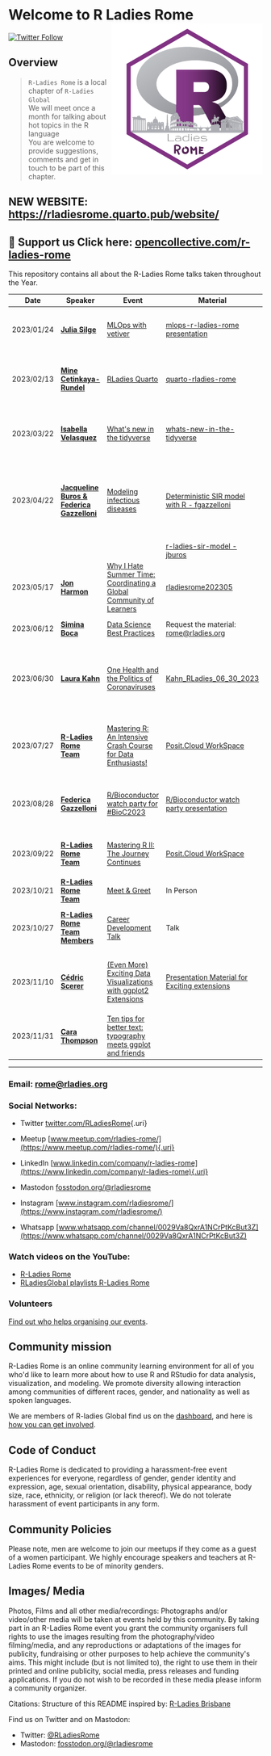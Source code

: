 # Welcome to R Ladies Rome<img src="organisersKit/logo/logo.png" alt="R Ladies Rome" align="right" width="300" height="300"/>

[![Twitter Follow](https://img.shields.io/twitter/follow/RLadiesRome.svg?style=social)](https://twitter.com/RLadiesRome)

## Overview

> `R-Ladies Rome` is a local chapter of `R-Ladies Global`<br>We will meet once a month for talking about hot topics in the R language<br>You are welcome to provide suggestions, comments and get in touch to be part of this chapter.

## NEW WEBSITE: <https://rladiesrome.quarto.pub/website/>

## 🔭 Support us Click here: [opencollective.com/r-ladies-rome](https://opencollective.com/r-ladies-rome#category-CONTRIBUTE)

This repository contains all about the R-Ladies Rome talks taken throughout the Year.

| Date       | Speaker                                                                                             | Event                                                                                                                        | Material                                                                                                             | Recording                                                                                                                                        | Intro                                                                                  |
|------------|------------|------------|------------|------------|------------|
| 2023/01/24 | [**Julia Silge**](https://juliasilge.com/)                                                          | [MLOps with vetiver](https://www.meetup.com/rladies-rome/events/289517054/)                                                  | [mlops-r-ladies-rome presentation](https://juliasilge.github.io/mlops-r-ladies-rome)                                 | [R-Ladies Rome (English) - MLOps with Vetiver - Julia Silge](https://www.youtube.com/watch?v=PPB-iG8SexE)                                        | [Intro presentation-Jan23](https://rladiesrome.quarto.pub/jan242023/)                  |
| 2023/02/13 | [**Mine Cetinkaya-Rundel**](https://mine-cr.com/)                                                   | [RLadies Quarto](https://www.meetup.com/rladies-rome/events/290673316/)                                                      | [quarto-rladies-rome](https://github.com/mine-cetinkaya-rundel/quarto-rladies-rome)                                  | [R-Ladies Rome (English) - RLadies Quarto - Mine Çetinkaya-Rundel](https://www.youtube.com/watch?v=lV-vUI--Pv0)                                  | [Intro presentation-Feb23](https://rladiesrome.quarto.pub/feb132023/)                  |
| 2023/03/22 | [**Isabella Velasquez**](https://github.com/ivelasq)                                                | [What's new in the tidyverse](https://www.meetup.com/rladies-rome/events/291643998/)                                         | [whats-new-in-the-tidyverse](https://github.com/ivelasq/2023-03-22_whats-new-in-the-tidyverse)                       | [R-Ladies Rome (English) - What's new in the tidyverse - Isabella Velasquez](https://www.youtube.com/watch?v=QgjRe8uorL8&t=14s)                  | [Intro presentation-Mar23](https://rladiesrome.quarto.pub/mar222023/)                  |
| 2023/04/22 | [**Jacqueline Buros & Federica Gazzelloni**](https://www.meetup.com/rladies-rome/events/292629944/) | [Modeling infectious diseases](https://www.meetup.com/rladies-rome/events/292629944/)                                        | [Deterministic SIR model with R - fgazzelloni](https://fgazzelloni.quarto.pub/deterministic-sir-model-with-r/)       | [R-Ladies Rome (English) - Modeling Infectious Diseases - Federica Gazzelloni & Jacqueline Buros](https://www.youtube.com/watch?v=-3mcwchd-w4)   | [Intro presentation-Apr23](https://rladiesrome.quarto.pub/apr222023/)                  |
|            |                                                                                                     |                                                                                                                              | [r-ladies-sir-model - jburos](https://github.com/jburos/r-ladies-sir-model)                                          |                                                                                                                                                  |                                                                                        |
| 2023/05/17 | [**Jon Harmon**](https://twitter.com/JonTheGeek)                                                    | [Why I Hate Summer Time: Coordinating a Global Community of Learners](https://www.meetup.com/rladies-rome/events/293141908/) | [rladiesrome202305](https://r4ds.io/rladiesrome202305)                                                               | [R-Ladies Rome (English) - Why I Hate Summer Time - Jon Harmon](https://www.youtube.com/watch?v=E68Cf8BWl30&t=2s)                                | [Intro presentation-May17](https://rladiesrome.quarto.pub/may172023/)                  |
| 2023/06/12 | [**Simina Boca**](https://www.linkedin.com/in/simina-boca-6131a539/)                                | [Data Science Best Practices](https://www.meetup.com/rladies-rome/events/293609269/)                                         | Request the material: [rome\@rladies.org](rome@rladies.org)                                                          | [Intro presentation recording](https://www.meetup.com/rladies-rome/events/293609269/)                                                            | [Intro presentation-June12](https://rladiesrome.quarto.pub/june122023/)                |
| 2023/06/30 | [**Laura Kahn**](https://www.linkedin.com/in/laura-kahn-79b01510/)                                  | [One Health and the Politics of Coronaviruses](https://www.meetup.com/rladies-rome/events/292550552)                         | [Kahn_RLadies_06_30_2023](events/2023/intro_presentation/material/KAHN_RLadies_06_30_2023.pdf)                       | [R-Ladies Rome (English) - One Health and the Politics of Coronaviruses - Dr. Laura Kahn](https://www.youtube.com/watch?v=3VwoFJfVVF4)           | [Intro presentation-June30](https://rladiesrome.quarto.pub/june302023/)                |
| 2023/07/27 | [**R-Ladies Rome Team**](https://rladiesrome.quarto.pub/website/about.html)                         | [Mastering R: An Intensive Crash Course for Data Enthusiasts!](https://www.meetup.com/rladies-rome/events/294638542/)        | [Posit.Cloud WorkSpace](https://posit.cloud/spaces/393298/join?access_code=JBFywQxui8vIu7kP399uv_YsuDnYlrfH-kwgyvLK) | [R-Ladies Rome (English) - Mastering R: An Intensive Crash Course for Data Enthusiasts!](https://www.youtube.com/watch?v=WG21XyzwKu0&t=2673s)    | [Intro presentation-July27](https://rladiesrome.quarto.pub/july272023/)                |
| 2023/08/28 | [**Federica Gazzelloni**](https://rladiesrome.quarto.pub/website/about.html)                        | [R/Bioconductor watch party for #BioC2023](https://www.meetup.com/rladies-rome/events/295173070/)                            | [R/Bioconductor watch party presentation](https://rladiesrome.quarto.pub/rbioconductor-watch-party/#/title-slide)    | [R-Ladies Rome (English) - R/Bioconductor watch party \@rladiesrome](https://www.youtube.com/watch?v=i1IoNiKJNk8&t=518s)                         | [Intro presentation-August28](https://rladiesrome.quarto.pub/august282023/)            |
| 2023/09/22 | [**R-Ladies Rome Team**](https://rladiesrome.quarto.pub/website/about.html)                         | [Mastering R II: The Journey Continues](https://www.meetup.com/rladies-rome/events/295720243/)                               | [Posit.Cloud WorkSpace](https://posit.cloud/spaces/393298/join?access_code=JBFywQxui8vIu7kP399uv_YsuDnYlrfH-kwgyvLK) | [R-Ladies Rome (English) - Mastering R II: The Journey Continues](https://www.youtube.com/watch?v=7Q9RGCXw6_c&t=2987s)                           | [Intro presentation-Sept22](https://rladiesrome.quarto.pub/september222023/)           |
| 2023/10/21 | [**R-Ladies Rome Team**](https://rladiesrome.quarto.pub/website/about.html)                         | [Meet & Greet](https://www.meetup.com/rladies-rome/events/291443779/)                                                        | In Person                                                                                                            |                                                                                                                                                  |                                                                                        |
| 2023/10/27 | [**R-Ladies Rome Team Members**](https://rladiesrome.quarto.pub/website/about.html)                 | [Career Development Talk](https://www.meetup.com/rladies-rome/events/296789709/)                                             | Talk                                                                                                                 | [R-Ladies Rome (English) - Career Development Talk](https://www.youtube.com/watch?v=b3d5xd81QCc&t=609s)                                          | [Intro presentation-Oct27](https://rladiesrome.quarto.pub/october272023/#/title-slide) |
| 2023/11/10 | [**Cédric Scerer**](https://www.cedricscherer.com/)                                                 | [(Even More) Exciting Data Visualizations with ggplot2 Extensions](https://www.meetup.com/rladies-rome/events/296857565/)    | [Presentation Material for Exciting extensions](https://z3tt.github.io/exciting-extensions/slides.html#/title-slide) | [R-Ladies Rome (English) - (Even More) Exciting Data Visualizations with ggplot2 Extensions](https://www.youtube.com/watch?v=ngkhOhp5qU4&t=466s) | [Intro presentation-Nov10](https://rladiesrome.quarto.pub/november112023/)             |
| 2023/11/31 | [**Cara Thompson**](https://www.cararthompson.com/)                                                 | [Ten tips for better text: typography meets ggplot and friends](https://www.meetup.com/rladies-rome/events/297044325/)       |                                                                                                                      |                                                                                                                                                  | Intro presentation-Nov30                                                               |

------------------------------------------------------------------------

<!-- TABLE END -->

### Email: [rome\@rladies.org](mailto:rome@rladies.org)

### Social Networks:

-   Twitter [twitter.com/RLadiesRome](https://twitter.com/RLadiesRome){.uri}

-   Meetup [www.meetup.com/rladies-rome/](https://www.meetup.com/rladies-rome/){.uri}

-   LinkedIn [www.linkedin.com/company/r-ladies-rome](https://www.linkedin.com/company/r-ladies-rome){.uri}

-   Mastodon [fosstodon.org/\@rladiesrome](https://fosstodon.org/@rladiesrome)

-   Instagram [www.instagram.com/rladiesrome/](https://www.instagram.com/rladiesrome/)

-   Whatsapp [www.whatsapp.com/channel/0029Va8QxrA1NCrPtKcBut3Z](https://www.whatsapp.com/channel/0029Va8QxrA1NCrPtKcBut3Z)

### Watch videos on the YouTube:

-   [R-Ladies Rome](https://www.youtube.com/@rladiesrome)
-   [RLadiesGlobal playlists R-Ladies Rome](https://www.youtube.com/c/RLadiesGlobal/playlists)

### Volunteers

[Find out who helps organising our events](https://github.com/rladies/meetup-presentations_rome/blob/master/organisersKit/volunteers.md).

## Community mission

R-Ladies Rome is an online community learning environment for all of you who'd like to learn more about how to use R and RStudio for data analysis, visualization, and modeling. We promote diversity allowing interaction among communities of different races, gender, and nationality as well as spoken languages.

We are members of R-ladies Global find us on the [dashboard](https://gqueiroz.shinyapps.io/rshinylady/), and here is [how you can get involved](https://rladies.org/about-us/).

## Code of Conduct

R-Ladies Rome is dedicated to providing a harassment-free event experiences for everyone, regardless of gender, gender identity and expression, age, sexual orientation, disability, physical appearance, body size, race, ethnicity, or religion (or lack thereof). We do not tolerate harassment of event participants in any form.

## Community Policies

Please note, men are welcome to join our meetups if they come as a guest of a women participant. We highly encourage speakers and teachers at R-Ladies Rome events to be of minority genders.

## Images/ Media

Photos, Films and all other media/recordings: Photographs and/or video/other media will be taken at events held by this community. By taking part in an R-Ladies Rome event you grant the community organisers full rights to use the images resulting from the photography/video filming/media, and any reproductions or adaptations of the images for publicity, fundraising or other purposes to help achieve the community's aims. This might include (but is not limited to), the right to use them in their printed and online publicity, social media, press releases and funding applications. If you do not wish to be recorded in these media please inform a community organizer.

Citations: Structure of this README inspired by: [R-Ladies Brisbane](https://github.com/rladies/meetup-presentations_brisbane)

<body>

Find us on Twitter and on Mastodon:

-   Twitter: [\@RLadiesRome](https://twitter.com/RLadiesRome)
-   Mastodon: <a rel="me" href="https://fosstodon.org/@rladiesrome">fosstodon.org/@rladiesrome</a>

</body>
